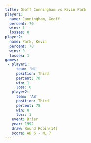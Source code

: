 ```yaml
---
title: Geoff Cunningham vs Kevin Park
player1:                 
  name: Cunningham, Geoff
  percent: 70            
  wins: 1                
  losses: 0              
player2:                 
  name: Park, Kevin      
  percent: 78            
  wins: 0                
  losses: 1              
games:
 - player1:         
     team: 'NL'     
     position: Third
     percent: 70    
     win: 1         
     loss: 0        
   player2:         
     team: 'AB'     
     position: Third
     percent: 78    
     win: 0         
     loss: 1        
   event: Brier         
   year: 1992           
   draw: Round Robin(14)
   score: AB 6 - NL 7   
---
```

